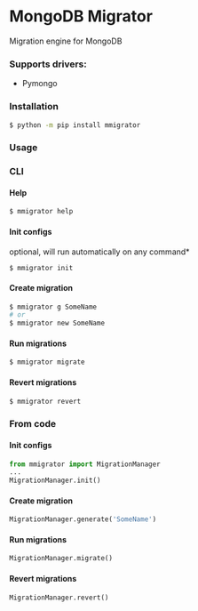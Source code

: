 # MongoDB Migrator
Migration engine for MongoDB

### Supports drivers:
- Pymongo

### Installation

```bash
$ python -m pip install mmigrator
```

### Usage
### CLI

#### Help
```bash
$ mmigrator help
```

#### Init configs
optional, will run automatically on any command*
```bash
$ mmigrator init
```

#### Create migration
```bash
$ mmigrator g SomeName
# or
$ mmigrator new SomeName
```

#### Run migrations
```bash
$ mmigrator migrate
```


#### Revert migrations
```bash
$ mmigrator revert
```

### From code
#### Init configs
```py
from mmigrator import MigrationManager
...
MigrationManager.init()
```

#### Create migration
```py
MigrationManager.generate('SomeName')
```

#### Run migrations
```py
MigrationManager.migrate()
```


#### Revert migrations
```py
MigrationManager.revert()
```